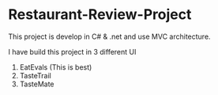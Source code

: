 # Restaurant-Review-Project

This project is develop in C# & .net and use MVC architecture.
 
I have build this project in 3 different UI 
1. EatEvals (This is best)
2. TasteTrail
3. TasteMate
